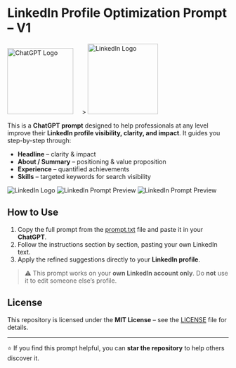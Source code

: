 # LinkedIn Profile Optimization Prompt – V1
<p align="left">
 <img src="https://chatgptaihub.com/wp-content/uploads/2023/06/ChatGpt-logo-With-colour-Background-and-features-ChatGPT-Name-1024x301.png" alt="ChatGPT Logo" width="150"  style="display:inline; margin-right:20px;">>
 
  <img src="https://upload.wikimedia.org/wikipedia/commons/thumb/0/01/LinkedIn_Logo.svg/640px-LinkedIn_Logo.svg.png" alt="LinkedIn Logo" width="160" style="display:inline;">
</p>

This is a **ChatGPT prompt** designed to help professionals at any level improve their **LinkedIn profile visibility, clarity, and impact**. It guides you step-by-step through:

- **Headline** – clarity & impact  
- **About / Summary** – positioning & value proposition  
- **Experience** – quantified achievements  
- **Skills** – targeted keywords for search visibility  

![LinkedIn Logo](https://example.com/linkedin-logo.png)
![LinkedIn Prompt Preview](images/prompt-preview.png)
![LinkedIn Prompt Preview](prompt-preview.png)

## How to Use

1. Copy the full prompt from the [prompt.txt](./prompt.txt) file and paste it in your **ChatGPT**.  
2. Follow the instructions section by section, pasting your own LinkedIn text.  
3. Apply the refined suggestions directly to your **LinkedIn profile**.  

> ⚠️ This prompt works on your **own LinkedIn account only**. Do **not** use it to edit someone else’s profile.  

## License

This repository is licensed under the **MIT License** – see the [LICENSE](LICENSE) file for details.

---

⭐ If you find this prompt helpful, you can **star the repository** to help others discover it.

